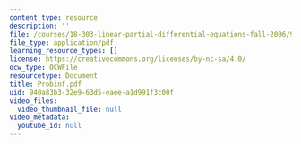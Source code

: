 ```yaml
---
content_type: resource
description: ''
file: /courses/18-303-linear-partial-differential-equations-fall-2006/940a83b332e963d5eaeea1d991f3c00f_Probinf.pdf
file_type: application/pdf
learning_resource_types: []
license: https://creativecommons.org/licenses/by-nc-sa/4.0/
ocw_type: OCWFile
resourcetype: Document
title: Probinf.pdf
uid: 940a83b3-32e9-63d5-eaee-a1d991f3c00f
video_files:
  video_thumbnail_file: null
video_metadata:
  youtube_id: null
---
```

